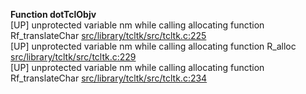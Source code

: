   
__Function dotTclObjv__  
  [UP] unprotected variable nm while calling allocating function Rf_translateChar [src/library/tcltk/src/tcltk.c:225](https://github.com/wch/r-source/blob/bf4d46d14a2203bed710a3c69e5cefa2d5457266/src/library/tcltk/src/tcltk.c/#L225)  
  [UP] unprotected variable nm while calling allocating function R_alloc [src/library/tcltk/src/tcltk.c:229](https://github.com/wch/r-source/blob/bf4d46d14a2203bed710a3c69e5cefa2d5457266/src/library/tcltk/src/tcltk.c/#L229)  
  [UP] unprotected variable nm while calling allocating function Rf_translateChar [src/library/tcltk/src/tcltk.c:234](https://github.com/wch/r-source/blob/bf4d46d14a2203bed710a3c69e5cefa2d5457266/src/library/tcltk/src/tcltk.c/#L234)  
